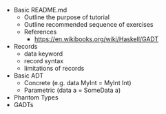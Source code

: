* Basic README.md
  - Outline the purpose of tutorial
  - Outline recommended sequence of exercises
  - References
    - https://en.wikibooks.org/wiki/Haskell/GADT
* Records
  - data keyword
  - record syntax
  - limitations of records
* Basic ADT
  - Concrete (e.g. data MyInt = MyInt Int)
  - Parametric (data a = SomeData a)
* Phantom Types
* GADTs
